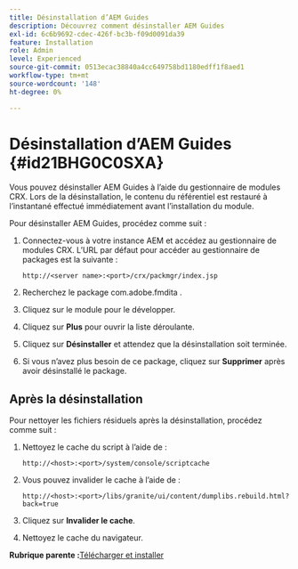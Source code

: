 ```yaml
---
title: Désinstallation d’AEM Guides
description: Découvrez comment désinstaller AEM Guides
exl-id: 6c6b9692-cdec-426f-bc3b-f09d0091da39
feature: Installation
role: Admin
level: Experienced
source-git-commit: 0513ecac38840a4cc649758bd1180edff1f8aed1
workflow-type: tm+mt
source-wordcount: '148'
ht-degree: 0%

---
```


# Désinstallation d’AEM Guides {#id21BHG0C0SXA}

Vous pouvez désinstaller AEM Guides à l’aide du gestionnaire de modules CRX. Lors de la désinstallation, le contenu du référentiel est restauré à l’instantané effectué immédiatement avant l’installation du module.

Pour désinstaller AEM Guides, procédez comme suit :

1. Connectez-vous à votre instance AEM et accédez au gestionnaire de modules CRX. L’URL par défaut pour accéder au gestionnaire de packages est la suivante :

   ```http
   http://<server name>:<port>/crx/packmgr/index.jsp
   ```

1. Recherchez le package com.adobe.fmdita .
1. Cliquez sur le module pour le développer.
1. Cliquez sur **Plus** pour ouvrir la liste déroulante.
1. Cliquez sur **Désinstaller** et attendez que la désinstallation soit terminée.
1. Si vous n’avez plus besoin de ce package, cliquez sur **Supprimer** après avoir désinstallé le package.

## Après la désinstallation

Pour nettoyer les fichiers résiduels après la désinstallation, procédez comme suit :

1. Nettoyez le cache du script à l’aide de :

   ```http
   http://<host>:<port>/system/console/scriptcache
   ```

1. Vous pouvez invalider le cache à l’aide de :

   ```http
   http://<host>:<port>/libs/granite/ui/content/dumplibs.rebuild.html?back=true
   ```

1. Cliquez sur **Invalider le cache**.
1. Nettoyez le cache du navigateur.

**Rubrique parente :**&#x200B;[ Télécharger et installer](download-install.md)

